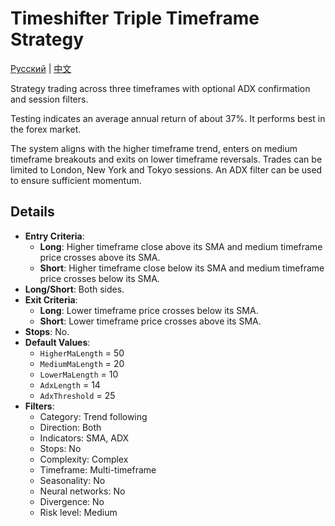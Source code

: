 # Timeshifter Triple Timeframe Strategy
[Русский](README_ru.md) | [中文](README_cn.md)

Strategy trading across three timeframes with optional ADX confirmation and session filters.

Testing indicates an average annual return of about 37%. It performs best in the forex market.

The system aligns with the higher timeframe trend, enters on medium timeframe breakouts and exits on lower timeframe reversals. Trades can be limited to London, New York and Tokyo sessions. An ADX filter can be used to ensure sufficient momentum.

## Details

- **Entry Criteria**:
  - **Long**: Higher timeframe close above its SMA and medium timeframe price crosses above its SMA.
  - **Short**: Higher timeframe close below its SMA and medium timeframe price crosses below its SMA.
- **Long/Short**: Both sides.
- **Exit Criteria**:
  - **Long**: Lower timeframe price crosses below its SMA.
  - **Short**: Lower timeframe price crosses above its SMA.
- **Stops**: No.
- **Default Values**:
  - `HigherMaLength` = 50
  - `MediumMaLength` = 20
  - `LowerMaLength` = 10
  - `AdxLength` = 14
  - `AdxThreshold` = 25
- **Filters**:
  - Category: Trend following
  - Direction: Both
  - Indicators: SMA, ADX
  - Stops: No
  - Complexity: Complex
  - Timeframe: Multi-timeframe
  - Seasonality: No
  - Neural networks: No
  - Divergence: No
  - Risk level: Medium
